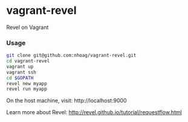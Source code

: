 vagrant-revel
=============

Revel on Vagrant

### Usage

```bash
git clone git@github.com:nhoag/vagrant-revel.git
cd vagrant-revel
vagrant up
vagrant ssh
cd $GOPATH
revel new myapp
revel run myapp
```

On the host machine, visit: http://localhost:9000

Learn more about Revel: http://revel.github.io/tutorial/requestflow.html
